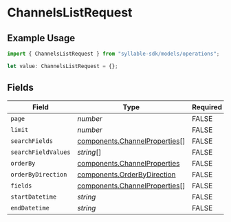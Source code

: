 # ChannelsListRequest

## Example Usage

```typescript
import { ChannelsListRequest } from "syllable-sdk/models/operations";

let value: ChannelsListRequest = {};
```

## Fields

| Field                                                                          | Type                                                                           | Required                                                                       | Description                                                                    |
| ------------------------------------------------------------------------------ | ------------------------------------------------------------------------------ | ------------------------------------------------------------------------------ | ------------------------------------------------------------------------------ |
| `page`                                                                         | *number*                                                                       | FALSE                                                             | N/A                                                                            |
| `limit`                                                                        | *number*                                                                       | FALSE                                                             | N/A                                                                            |
| `searchFields`                                                                 | [components.ChannelProperties](../../models/components/channelproperties.md)[] | FALSE                                                             | N/A                                                                            |
| `searchFieldValues`                                                            | *string*[]                                                                     | FALSE                                                             | N/A                                                                            |
| `orderBy`                                                                      | [components.ChannelProperties](../../models/components/channelproperties.md)   | FALSE                                                             | N/A                                                                            |
| `orderByDirection`                                                             | [components.OrderByDirection](../../models/components/orderbydirection.md)     | FALSE                                                             | N/A                                                                            |
| `fields`                                                                       | [components.ChannelProperties](../../models/components/channelproperties.md)[] | FALSE                                                             | N/A                                                                            |
| `startDatetime`                                                                | *string*                                                                       | FALSE                                                             | N/A                                                                            |
| `endDatetime`                                                                  | *string*                                                                       | FALSE                                                             | N/A                                                                            |
